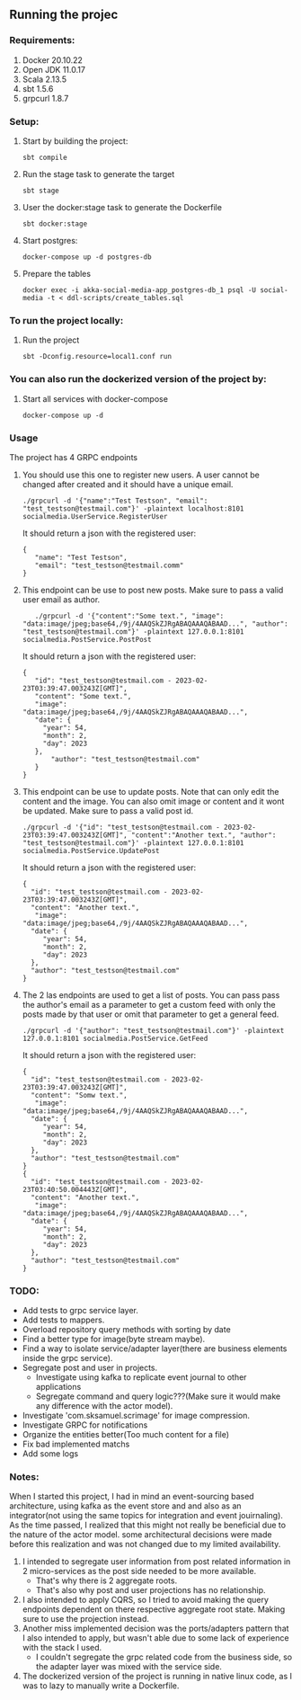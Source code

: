 ## Running the projec
### Requirements:
1. Docker 20.10.22
2. Open JDK 11.0.17
3. Scala 2.13.5
4. sbt 1.5.6
5. grpcurl 1.8.7
### Setup:
1. Start by building the project:
    ```
    sbt compile
    ```
2. Run the stage task to generate the target
     ```
     sbt stage
     ```
3. User the docker:stage task to generate the Dockerfile
     ```
     sbt docker:stage
     ```
4. Start postgres:

    ```
    docker-compose up -d postgres-db
    ```
5. Prepare the tables
   ```
   docker exec -i akka-social-media-app_postgres-db_1 psql -U social-media -t < ddl-scripts/create_tables.sql
   ```
### To run the project locally:
1. Run the project

    ```
    sbt -Dconfig.resource=local1.conf run
    ```
### You can also run the dockerized version of the project by:
1. Start all services with docker-compose
     ```
     docker-compose up -d
     ```
### Usage
The project has 4 GRPC endpoints
1. You should use this one to register new users. A user cannot be changed after created and it should have a unique email.
     ```
    ./grpcurl -d '{"name":"Test Testson", "email": "test_testson@testmail.com"}' -plaintext localhost:8101 socialmedia.UserService.RegisterUser
     ```
   It should return a json with the registered user:
     ```
   {
        "name": "Test Testson",
        "email": "test_testson@testmail.comm"
   }
2. This endpoint can be use to post new posts. Make sure to pass a valid user email as author.
    ```
       ./grpcurl -d '{"content":"Some text.", "image": "data:image/jpeg;base64,/9j/4AAQSkZJRgABAQAAAQABAAD...", "author": "test_testson@testmail.com"}' -plaintext 127.0.0.1:8101 socialmedia.PostService.PostPost
    ```
      It should return a json with the registered user:
    ```
    {
       "id": "test_testson@testmail.com - 2023-02-23T03:39:47.003243Z[GMT]",
       "content": "Some text.",
       "image": "data:image/jpeg;base64,/9j/4AAQSkZJRgABAQAAAQABAAD...",
       "date": {
         "year": 54,
         "month": 2,
         "day": 2023
       },
           "author": "test_testson@testmail.com"
       }
    }
    ```
3. This endpoint can be use to update posts. Note that can only edit the content and the image. You can also omit image or content and it wont be updated. Make sure to pass a valid post id.
    ```
    ./grpcurl -d '{"id": "test_testson@testmail.com - 2023-02-23T03:39:47.003243Z[GMT]", "content":"Another text.", "author": "test_testson@testmail.com"}' -plaintext 127.0.0.1:8101 socialmedia.PostService.UpdatePost
    ```
   It should return a json with the registered user:
    ```
    {
      "id": "test_testson@testmail.com - 2023-02-23T03:39:47.003243Z[GMT]",
      "content": "Another text.",
       "image": "data:image/jpeg;base64,/9j/4AAQSkZJRgABAQAAAQABAAD...",
      "date": {
         "year": 54,
         "month": 2,
         "day": 2023
      },
      "author": "test_testson@testmail.com"
    }
    ```
3. The 2 las endpoints are used to get a list of posts. You can pass pass the author's email as a parameter to get a custom feed with only the posts made by that user or omit that parameter to get a general feed.
    ```
    ./grpcurl -d '{"author": "test_testson@testmail.com"}' -plaintext 127.0.0.1:8101 socialmedia.PostService.GetFeed
    ```
   It should return a json with the registered user:
    ```
    {
      "id": "test_testson@testmail.com - 2023-02-23T03:39:47.003243Z[GMT]",
      "content": "Somw text.",
       "image": "data:image/jpeg;base64,/9j/4AAQSkZJRgABAQAAAQABAAD...",
      "date": {
         "year": 54,
         "month": 2,
         "day": 2023
      },
      "author": "test_testson@testmail.com"
    }
    {
      "id": "test_testson@testmail.com - 2023-02-23T03:40:50.004443Z[GMT]",
      "content": "Another text.",
       "image": "data:image/jpeg;base64,/9j/4AAQSkZJRgABAQAAAQABAAD...",
      "date": {
         "year": 54,
         "month": 2,
         "day": 2023
      },
      "author": "test_testson@testmail.com"
    }
    ```
### TODO:
- Add tests to grpc service layer.
- Add tests to mappers.
- Overload repository query methods with sorting by date
- Find a better type for image(byte stream maybe).
- Find a way to isolate service/adapter layer(there are business elements inside the grpc service).
- Segregate post and user in projects.
    - Investigate using kafka to replicate event journal to other applications
  - Segregate command and query logic???(Make sure it would make any difference with the actor model).
- Investigate 'com.sksamuel.scrimage' for image compression.
- Investigate GRPC for notifications
- Organize the entities better(Too much content for a file)
- Fix bad implemented matchs
- Add some logs

### Notes:
When I started this project, I had in mind an event-sourcing based architecture, using kafka as the event store and and also as an integrator(not using the same topics for integration and event jouirnaling).
As the time passed, I realized that this might not really be beneficial due to the nature of the actor model. 
some architectural decisions were made before this realization and was not changed due to my limited availability.

1. I intended to segregate user information from post related information in 2 micro-services as the post side needed to be more available.
   - That's why there is 2 aggregate roots.
   - That's also why post and user projections has no relationship.
2. I also intended to apply CQRS, so I tried to avoid making the query endpoints dependent on there respective aggregate root state. Making sure to use the projection instead.
3. Another miss implemented decision was the ports/adapters pattern that I also intended to apply, but wasn't able due to some lack of experience with the stack I used.
   - I couldn't segregate the grpc related code from the business side, so the adapter layer was mixed with the service side.
4. The dockerized version of the project is running in native linux code, as I was to lazy to manually write a Dockerfile.